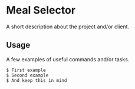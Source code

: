 # Meal Selector

A short description about the project and/or client.

## Usage

A few examples of useful commands and/or tasks.

```
$ First example
$ Second example
$ And keep this in mind
```
